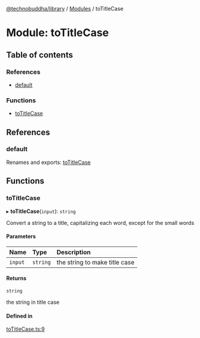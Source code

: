 [@technobuddha/library](../../README.md) / [Modules](../Modules.md) / toTitleCase

# Module: toTitleCase

## Table of contents

### References

- [default](toTitleCase.md#default)

### Functions

- [toTitleCase](toTitleCase.md#totitlecase)

## References

### default

Renames and exports: [toTitleCase](toTitleCase.md#totitlecase)

## Functions

### toTitleCase

▸ **toTitleCase**(`input`): `string`

Convert a string to a title, capitalizing each word, except for the small words

#### Parameters

| Name | Type | Description |
| :------ | :------ | :------ |
| `input` | `string` | the string to make title case |

#### Returns

`string`

the string in title case

#### Defined in

[toTitleCase.ts:9](../../src/toTitleCase.ts#L9)

